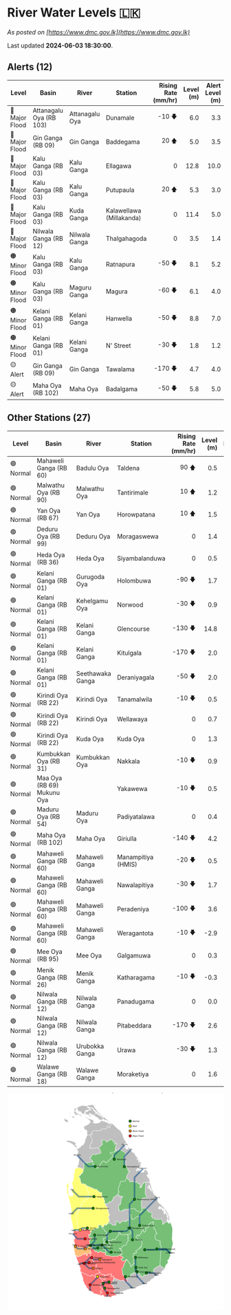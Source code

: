 # River Water Levels :sri_lanka:

*As posted on [https://www.dmc.gov.lk](https://www.dmc.gov.lk)*

Last updated **2024-06-03 18:30:00**.

## Alerts (12)

| Level | Basin | River | Station | Rising Rate (mm/hr) | Level (m) | Alert Level (m) |
|---|---|---|---|--: |--:|--:|
| 🔴 Major Flood | Attanagalu Oya (RB 103) | Attanagalu Oya | Dunamale | -10 🡇 | 6.0 | 3.3 |
| 🔴 Major Flood | Gin Ganga (RB 09) | Gin Ganga | Baddegama | 20 🡅 | 5.0 | 3.5 |
| 🔴 Major Flood | Kalu Ganga (RB 03) | Kalu Ganga | Ellagawa | 0  | 12.8 | 10.0 |
| 🔴 Major Flood | Kalu Ganga (RB 03) | Kalu Ganga | Putupaula | 20 🡅 | 5.3 | 3.0 |
| 🔴 Major Flood | Kalu Ganga (RB 03) | Kuda Ganga | Kalawellawa (Millakanda) | 0  | 11.4 | 5.0 |
| 🔴 Major Flood | Nilwala Ganga (RB 12) | Nilwala Ganga | Thalgahagoda | 0  | 3.5 | 1.4 |
| 🟠 Minor Flood | Kalu Ganga (RB 03) | Kalu Ganga | Ratnapura | -50 🡇 | 8.1 | 5.2 |
| 🟠 Minor Flood | Kalu Ganga (RB 03) | Maguru Ganga | Magura | -60 🡇 | 6.1 | 4.0 |
| 🟠 Minor Flood | Kelani Ganga (RB 01) | Kelani Ganga | Hanwella | -50 🡇 | 8.8 | 7.0 |
| 🟠 Minor Flood | Kelani Ganga (RB 01) | Kelani Ganga | N' Street | -30 🡇 | 1.8 | 1.2 |
| 🟡 Alert | Gin Ganga (RB 09) | Gin Ganga | Tawalama | -170 🡇 | 4.7 | 4.0 |
| 🟡 Alert | Maha Oya (RB 102) | Maha Oya | Badalgama | -50 🡇 | 5.8 | 5.0 |

## Other Stations (27)

| Level | Basin | River | Station | Rising Rate (mm/hr) | Level (m) | Alert Level (m) | Time to Alert |
|---|---|---|---|--: |--:|--:|---|
| 🟢 Normal | Mahaweli Ganga (RB 60) | Badulu Oya | Taldena | 90 🡅 | 0.5 | 3.0 | 28.3 ⏳ |
| 🟢 Normal | Malwathu Oya (RB 90) | Malwathu Oya | Tantirimale | 10 🡅 | 1.2 | 5.0 | 380.0 ⏳ |
| 🟢 Normal | Yan Oya (RB 67) | Yan Oya | Horowpatana | 10 🡅 | 1.5 | 6.0 | 448.0 ⏳ |
| 🟢 Normal | Deduru Oya (RB 99) | Deduru Oya | Moragaswewa | 0  | 1.4 | 4.8 | 🟢 |
| 🟢 Normal | Heda Oya (RB 36) | Heda Oya | Siyambalanduwa | 0  | 0.5 | 4.5 | 🟢 |
| 🟢 Normal | Kelani Ganga (RB 01) | Gurugoda Oya | Holombuwa | -90 🡇 | 1.7 | 3.0 | 🟢 |
| 🟢 Normal | Kelani Ganga (RB 01) | Kehelgamu Oya | Norwood | -30 🡇 | 0.9 | 1.5 | 🟢 |
| 🟢 Normal | Kelani Ganga (RB 01) | Kelani Ganga | Glencourse | -130 🡇 | 14.8 | 15.0 | 🟢 |
| 🟢 Normal | Kelani Ganga (RB 01) | Kelani Ganga | Kitulgala | -170 🡇 | 2.0 | 3.0 | 🟢 |
| 🟢 Normal | Kelani Ganga (RB 01) | Seethawaka Ganga | Deraniyagala | -50 🡇 | 2.0 | 4.8 | 🟢 |
| 🟢 Normal | Kirindi Oya (RB 22) | Kirindi Oya | Tanamalwila | -10 🡇 | 0.5 | 4.0 | 🟢 |
| 🟢 Normal | Kirindi Oya (RB 22) | Kirindi Oya | Wellawaya | 0  | 0.7 | 4.4 | 🟢 |
| 🟢 Normal | Kirindi Oya (RB 22) | Kuda Oya | Kuda Oya | 0  | 1.3 | 6.9 | 🟢 |
| 🟢 Normal | Kumbukkan Oya (RB 31) | Kumbukkan Oya | Nakkala | -10 🡇 | 0.9 | 5.0 | 🟢 |
| 🟢 Normal | Maa Oya (RB 69) Mukunu Oya |  | Yakawewa | -10 🡇 | 0.5 | 4.0 | 🟢 |
| 🟢 Normal | Maduru Oya (RB 54) | Maduru Oya | Padiyatalawa | 0  | 0.4 | 4.0 | 🟢 |
| 🟢 Normal | Maha Oya (RB 102) | Maha Oya | Giriulla | -140 🡇 | 4.2 | 5.5 | 🟢 |
| 🟢 Normal | Mahaweli Ganga (RB 60) | Mahaweli Ganga | Manampitiya (HMIS) | -20 🡇 | 0.5 | 3.0 | 🟢 |
| 🟢 Normal | Mahaweli Ganga (RB 60) | Mahaweli Ganga | Nawalapitiya | -30 🡇 | 1.7 | 3.5 | 🟢 |
| 🟢 Normal | Mahaweli Ganga (RB 60) | Mahaweli Ganga | Peradeniya | -100 🡇 | 3.6 | 5.0 | 🟢 |
| 🟢 Normal | Mahaweli Ganga (RB 60) | Mahaweli Ganga | Weragantota | -10 🡇 | -2.9 | 5.0 | 🟢 |
| 🟢 Normal | Mee Oya (RB 95) | Mee Oya | Galgamuwa | 0  | 0.3 | 4.8 | 🟢 |
| 🟢 Normal | Menik Ganga (RB 26) | Menik Ganga | Katharagama | -10 🡇 | -0.3 | 4.0 | 🟢 |
| 🟢 Normal | Nilwala Ganga (RB 12) | Nilwala Ganga | Panadugama | 0  | 0.0 | 5.0 | 🟢 |
| 🟢 Normal | Nilwala Ganga (RB 12) | Nilwala Ganga | Pitabeddara | -170 🡇 | 2.6 | 4.0 | 🟢 |
| 🟢 Normal | Nilwala Ganga (RB 12) | Urubokka Ganga | Urawa | -30 🡇 | 1.3 | 2.5 | 🟢 |
| 🟢 Normal | Walawe Ganga (RB 18) | Walawe Ganga | Moraketiya | 0  | 1.6 | 3.0 | 🟢 |


<div id="river-water-level-map">

![River Water Level Map](images/river-water-level-map.png)

</div>